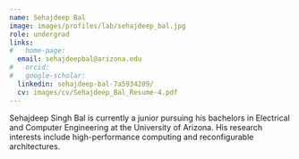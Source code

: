 ```yaml
---
name: Sehajdeep Bal
image: images/profiles/lab/sehajdeep_bal.jpg
role: undergrad
links:
#   home-page:
  email: sehajdeepbal@arizona.edu
#   orcid: 
#   google-scholar: 
  linkedin: sehajdeep-bal-7a5934209/
  cv: images/cv/Sehajdeep_Bal_Resume-4.pdf
---
```


Sehajdeep Singh Bal is currently a junior pursuing his bachelors in Electrical and Computer Engineering at the University of Arizona. His research interests include high-performance computing and reconfigurable architectures.